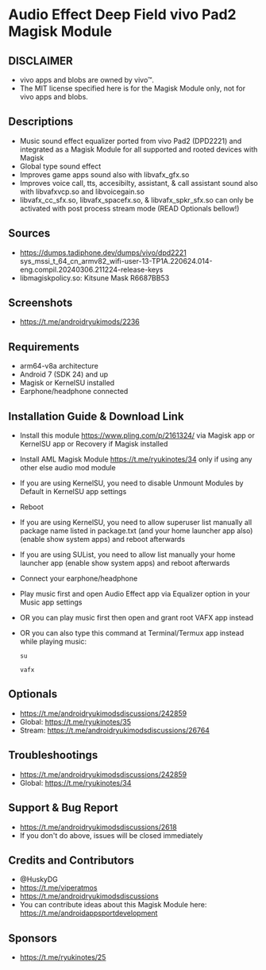 # Audio Effect Deep Field vivo Pad2 Magisk Module

## DISCLAIMER
- vivo apps and blobs are owned by vivo™.
- The MIT license specified here is for the Magisk Module only, not for vivo apps and blobs.

## Descriptions
- Music sound effect equalizer ported from vivo Pad2 (DPD2221) and integrated as a Magisk Module for all supported and rooted devices with Magisk
- Global type sound effect
- Improves game apps sound also with libvafx_gfx.so
- Improves voice call, tts, accesibilty, assistant, & call assistant sound also with libvafxvcp.so and libvoicegain.so
- libvafx_cc_sfx.so, libvafx_spacefx.so, & libvafx_spkr_sfx.so can only be activated with post process stream mode (READ Optionals bellow!)

## Sources
- https://dumps.tadiphone.dev/dumps/vivo/dpd2221 sys_mssi_t_64_cn_armv82_wifi-user-13-TP1A.220624.014-eng.compil.20240306.211224-release-keys
- libmagiskpolicy.so: Kitsune Mask R6687BB53

## Screenshots
- https://t.me/androidryukimods/2236

## Requirements
- arm64-v8a architecture
- Android 7 (SDK 24) and up
- Magisk or KernelSU installed
- Earphone/headphone connected

## Installation Guide & Download Link
- Install this module https://www.pling.com/p/2161324/ via Magisk app or KernelSU app or Recovery if Magisk installed
- Install AML Magisk Module https://t.me/ryukinotes/34 only if using any other else audio mod module
- If you are using KernelSU, you need to disable Unmount Modules by Default in KernelSU app settings
- Reboot
- If you are using KernelSU, you need to allow superuser list manually all package name listed in package.txt (and your home launcher app also) (enable show system apps) and reboot afterwards
- If you are using SUList, you need to allow list manually your home launcher app (enable show system apps) and reboot afterwards
- Connect your earphone/headphone
- Play music first and open Audio Effect app via Equalizer option in your Music app settings
- OR you can play music first then open and grant root VAFX app instead
- OR you can also type this command at Terminal/Termux app instead while playing music:

  `su`
  
  `vafx`

## Optionals
- https://t.me/androidryukimodsdiscussions/242859
- Global: https://t.me/ryukinotes/35
- Stream: https://t.me/androidryukimodsdiscussions/26764

## Troubleshootings
- https://t.me/androidryukimodsdiscussions/242859
- Global: https://t.me/ryukinotes/34

## Support & Bug Report
- https://t.me/androidryukimodsdiscussions/2618
- If you don't do above, issues will be closed immediately

## Credits and Contributors
- @HuskyDG
- https://t.me/viperatmos
- https://t.me/androidryukimodsdiscussions
- You can contribute ideas about this Magisk Module here: https://t.me/androidappsportdevelopment

## Sponsors
- https://t.me/ryukinotes/25


